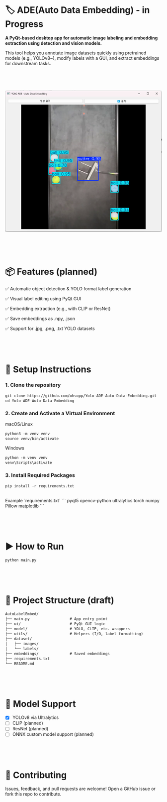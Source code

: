 # 🏷️ ADE(Auto Data Embedding) - in Progress
**A PyQt-based desktop app for automatic image labeling and embedding extraction using detection and vision models.**

This tool helps you annotate image datasets quickly using pretrained models (e.g., YOLOv8~), modify labels with a GUI, and extract embeddings for downstream tasks.

<br/><br/><br/>

![Screenshot](./assets/Yolo_ADE.png)

<br/><br/><br/>

# 📦 Features (planned)
✅ Automatic object detection & YOLO format label generation

✅ Visual label editing using PyQt GUI

✅ Embedding extraction (e.g., with CLIP or ResNet)

✅ Save embeddings as .npy, .json

✅ Support for .jpg, .png, .txt YOLO datasets

<br/><br/><br/>
# 🔧 Setup Instructions

### 1. Clone the repository
```
git clone https://github.com/ohsopp/Yolo-ADE-Auto-Data-Embedding.git
cd Yolo-ADE-Auto-Data-Embedding
```

### 2. Create and Activate a Virtual Environment
macOS/Linux
```
python3 -m venv venv
source venv/bin/activate
```

Windows
```
python -m venv venv
venv\Scripts\activate
```

### 3. Install Required Packages
```
pip install -r requirements.txt
```

<br/>
Example `requirements.txt`
```
pyqt5
opencv-python
ultralytics
torch
numpy
Pillow
matplotlib
```

<br/><br/><br/>
# ▶️ How to Run
```
python main.py
```

<br/><br/><br/>
# 📁 Project Structure (draft)
```
AutoLabelEmbed/
├── main.py                  # App entry point
├── ui/                      # PyQt GUI logic
├── model/                   # YOLO, CLIP, etc. wrappers
├── utils/                   # Helpers (I/O, label formatting)
├── dataset/
│   ├── images/
│   └── labels/
├── embeddings/              # Saved embeddings
├── requirements.txt
└── README.md
```

<br/><br/><br/>
# 🧠 Model Support
- [x] YOLOv8 via Ultralytics  
- [ ] CLIP (planned)  
- [ ] ResNet (planned)  
- [ ] ONNX custom model support (planned)

<br/><br/><br/>
# 🙌 Contributing
Issues, feedback, and pull requests are welcome!
Open a GitHub issue or fork this repo to contribute.

<br/><br/>


